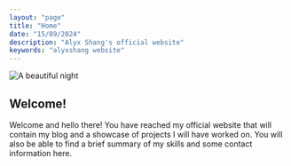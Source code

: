 ```yaml
---
layout: "page"
title: "Home"
date: "15/09/2024"
description: "Alyx Shang's official website"
keywords: "alyxshang website"
---
```


![A beautiful night](https://i.giphy.com/FWtVYDHIxgGgE.webp)

## Welcome!

Welcome and hello there! You have reached my official website that will contain my blog and a showcase of projects I will have worked on. You will also be able to find a brief summary of my skills and some contact information here.